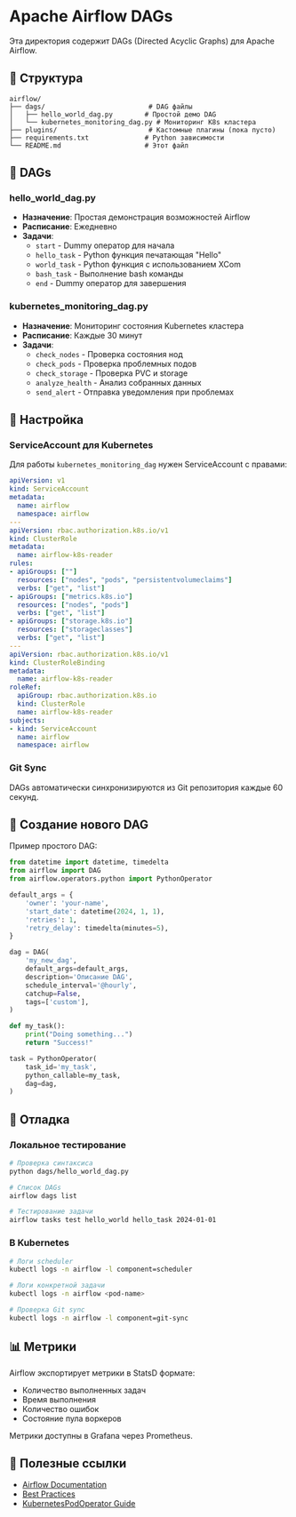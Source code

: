 # Apache Airflow DAGs

Эта директория содержит DAGs (Directed Acyclic Graphs) для Apache Airflow.

## 📁 Структура

```
airflow/
├── dags/                          # DAG файлы
│   ├── hello_world_dag.py        # Простой демо DAG
│   └── kubernetes_monitoring_dag.py # Мониторинг K8s кластера
├── plugins/                       # Кастомные плагины (пока пусто)
├── requirements.txt              # Python зависимости
└── README.md                     # Этот файл
```

## 🚀 DAGs

### hello_world_dag.py
- **Назначение**: Простая демонстрация возможностей Airflow
- **Расписание**: Ежедневно
- **Задачи**:
  - `start` - Dummy оператор для начала
  - `hello_task` - Python функция печатающая "Hello"
  - `world_task` - Python функция с использованием XCom
  - `bash_task` - Выполнение bash команды
  - `end` - Dummy оператор для завершения

### kubernetes_monitoring_dag.py
- **Назначение**: Мониторинг состояния Kubernetes кластера
- **Расписание**: Каждые 30 минут
- **Задачи**:
  - `check_nodes` - Проверка состояния нод
  - `check_pods` - Проверка проблемных подов
  - `check_storage` - Проверка PVC и storage
  - `analyze_health` - Анализ собранных данных
  - `send_alert` - Отправка уведомления при проблемах

## 🔧 Настройка

### ServiceAccount для Kubernetes

Для работы `kubernetes_monitoring_dag` нужен ServiceAccount с правами:

```yaml
apiVersion: v1
kind: ServiceAccount
metadata:
  name: airflow
  namespace: airflow
---
apiVersion: rbac.authorization.k8s.io/v1
kind: ClusterRole
metadata:
  name: airflow-k8s-reader
rules:
- apiGroups: [""]
  resources: ["nodes", "pods", "persistentvolumeclaims"]
  verbs: ["get", "list"]
- apiGroups: ["metrics.k8s.io"]
  resources: ["nodes", "pods"]
  verbs: ["get", "list"]
- apiGroups: ["storage.k8s.io"]
  resources: ["storageclasses"]
  verbs: ["get", "list"]
---
apiVersion: rbac.authorization.k8s.io/v1
kind: ClusterRoleBinding
metadata:
  name: airflow-k8s-reader
roleRef:
  apiGroup: rbac.authorization.k8s.io
  kind: ClusterRole
  name: airflow-k8s-reader
subjects:
- kind: ServiceAccount
  name: airflow
  namespace: airflow
```

### Git Sync

DAGs автоматически синхронизируются из Git репозитория каждые 60 секунд.

## 📝 Создание нового DAG

Пример простого DAG:

```python
from datetime import datetime, timedelta
from airflow import DAG
from airflow.operators.python import PythonOperator

default_args = {
    'owner': 'your-name',
    'start_date': datetime(2024, 1, 1),
    'retries': 1,
    'retry_delay': timedelta(minutes=5),
}

dag = DAG(
    'my_new_dag',
    default_args=default_args,
    description='Описание DAG',
    schedule_interval='@hourly',
    catchup=False,
    tags=['custom'],
)

def my_task():
    print("Doing something...")
    return "Success!"

task = PythonOperator(
    task_id='my_task',
    python_callable=my_task,
    dag=dag,
)
```

## 🐛 Отладка

### Локальное тестирование

```bash
# Проверка синтаксиса
python dags/hello_world_dag.py

# Список DAGs
airflow dags list

# Тестирование задачи
airflow tasks test hello_world hello_task 2024-01-01
```

### В Kubernetes

```bash
# Логи scheduler
kubectl logs -n airflow -l component=scheduler

# Логи конкретной задачи
kubectl logs -n airflow <pod-name>

# Проверка Git sync
kubectl logs -n airflow -l component=git-sync
```

## 📊 Метрики

Airflow экспортирует метрики в StatsD формате:
- Количество выполненных задач
- Время выполнения
- Количество ошибок
- Состояние пула воркеров

Метрики доступны в Grafana через Prometheus.

## 🔗 Полезные ссылки

- [Airflow Documentation](https://airflow.apache.org/docs/)
- [Best Practices](https://airflow.apache.org/docs/apache-airflow/stable/best-practices.html)
- [KubernetesPodOperator Guide](https://airflow.apache.org/docs/apache-airflow-providers-kubernetes/stable/operators.html)